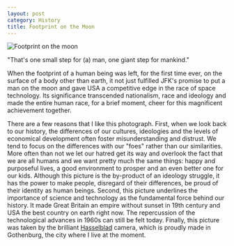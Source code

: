 ```yaml
---
layout: post
category: History
title: Footprint on the Moon
---
```


![Footprint on the moon](http://i0.wp.com/listverse.com/wp-content/uploads/2014/03/1011.jpg)

"That's one small step for (a) man, one giant step for mankind."

When the footprint of a human being was left, for the first time ever,
on the surface of a body other than earth, it not just fulfilled JFK's
promise to put a man on the moon and gave USA a competitive edge in
the race of space technology. Its significance transcended
nationalism, race and ideology and made the entire human race, for a
brief moment, cheer for this magnificent achievement together.

There are a few reasons that I like this photograph. First, when we
look back to our history, the differences of our cultures, ideologies
and the levels of economical development often foster misunderstanding
and distrust. We tend to focus on the differences with our "foes"
rather than our similarities. More often than not we let our hatred
get its way and overlook the fact that we are all humans and we want
pretty much the same things: happy and purposeful lives, a good
environment to prosper and an even better one for our kids. Although
this picture is the by-product of an ideology struggle, it has the
power to make people, disregard of their differences, be proud of
their identity as human beings. Second, this picture underlines the
importance of science and technology as the fundamental force behind our
history. It made Great Britain an empire without sunset in 19th
century and USA the best country on earth right now. The repercussion
of the technological advances in 1960s can still be felt today. Finally,
this picture was taken by the brilliant
[Hasselblad](http://www.hasselblad.com/) camera, which is proudly made
in Gothenburg, the city where I live at the moment.

